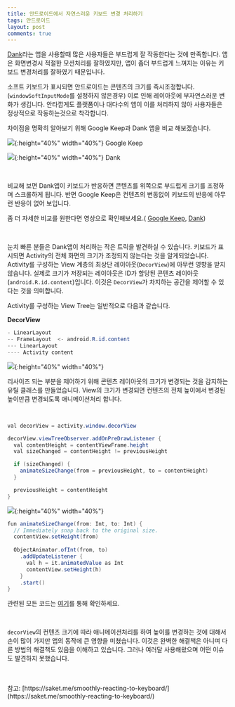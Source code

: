 ```yaml
---
title: 안드로이드에서 자연스러운 키보드 변경 처리하기
tags: 안드로이드
layout: post
comments: true
---
```


[Dank](https://play.google.com/apps/testing/me.saket.dank)라는 앱을 사용할때 많은 사용자들은 부드럽게 잘 작동한다는 것에 만족합니다. 앱은 화면변경시 적절한 모션처리를 잘하였지만, 앱이 좀더 부드럽게 느껴지는 이유는 키보드 변경처리를 잘하였기 때문입니다.  

소프트 키보드가 표시되면 안드로이드는 콘텐츠의 크기를 즉시조정합니다. (`windowSoftInputMode`를 설정하지 않은경우) 이로 인해 레이아웃에 부자연스러운 변화가 생깁니다. 안타깝게도 플랫폼이나 대다수의 앱이 이를 처리하지 않아 사용자들은 정상적으로 작동하는것으로 착각합니다.   


차이점을 명확히 알아보기 위해 Google Keep과 Dank 앱을 비교 해보겠습니다.  

![](/images/22018-10-09-keyboard/1.gif){:height="40%" width="40%"}
Google Keep  

![](/images/2018-10-09-keyboard/2.gif){:height="40%" width="40%"}
Dank  

<br>

비교해 보면 Dank앱이 키보드가 반응하면 콘텐츠를 위쪽으로 부드럽게 크기를 조정하며 스크롤하게 됩니다. 반면 Google Keep은 컨텐츠의 변동없이 키보드의 반응에 아무런 반응이 없어 보입니다.  

좀 더 자세한 비교를 원한다면 영상으로 확인해보세요.( [Google Keep](/images/2018-10-09-keyboard/keep_keyboard_720p.mp4), [Dank](/images/2018-10-09-keyboard/dank_keyboard_720p.mp4))  

<br>

눈치 빠른 분들은 Dank앱이 처리하는 작은 트릭을 발견하실 수 있습니다. 키보드가 표시되면 Activity의 전체 화면의 크기가 조정되지 않는다는 것을 알게되었습니다. Activity를 구성하는 View 계층의 최상단 레이아웃(`DecorView`)에 아무런 영향을 받지 않습니다. 실제로 크기가 저장되는 레이아웃은 ID가 할당된 콘텐츠 레이아웃(`android.R.id.content`)입니다. 이것은 `DecorView`가 차지하는 공간을 제어할 수 있다는 것을 의미합니다.

Activity를 구성하는 View Tree는 일반적으로 다음과 같습니다.  

**DecorView**  
```java
- LinearLayout
-- FrameLayout  <- android.R.id.content
--- LinearLayout
---- Activity content
```

![](/images/2018-10-09-keyboard/3.gif){:height="40%" width="40%"}  

리사이즈 되는 부분을 제어하기 위해 콘텐츠 레이아웃의 크기가 변경되는 것을 감지하는 유틸 클래스를 만들었습니다. View의 크기가 변경되면 컨텐츠의 전체 높이에서 변경된 높이만큼 변경되도록 애니메이션처리 합니다.  

<br>

```java
val decorView = activity.window.decorView

decorView.viewTreeObserver.addOnPreDrawListener { 
  val contentHeight = contentViewFrame.height
  val sizeChanged = contentHeight != previousHeight

  if (sizeChanged) {
    animateSizeChange(from = previousHeight, to = contentHeight)
  }

  previousHeight = contentHeight
}
```

![](/images/2018-10-09-keyboard/4.gif){:height="40%" width="40%"}



```java
fun animateSizeChange(from: Int, to: Int) {
  // Immediately snap back to the original size.
  contentView.setHeight(from)
  
  ObjectAnimator.ofInt(from, to)
    .addUpdateListener { 
      val h = it.animatedValue as Int
      contentView.setHeight(h) 
    }
    .start()
}
```

관련된 모든 코드는 [여기](https://github.com/saket/FluidKeyboardResize)를 통해 확인하세요.  

<br>

`decorView`의 컨텐츠 크기에 따라 애니메이션처리를 하여 높이를 변경하는 것에 대해서 손이 많이 가지만 앱의 동작에 큰 영향을 미쳤습니다. 이것은 완벽한 해결책은 아니며 다른 방법의 해결책도 있음을 이해하고 있습니다. 그러나 여러달 사용해왔으며 어떤 이슈도 발견하지 못했습니다.


<br>
<br>
참고: [https://saket.me/smoothly-reacting-to-keyboard/](https://saket.me/smoothly-reacting-to-keyboard/)
